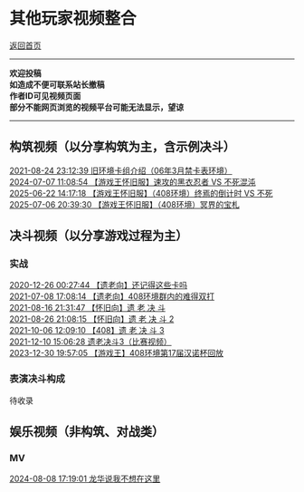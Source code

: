 # 其他玩家视频整合

[返回首页](../../index.html)  

---

**欢迎投稿**  
**如造成不便可联系站长撤稿**  
**作者ID可见视频页面**  
**部分不能网页浏览的视频平台可能无法显示，望谅**

---

## 构筑视频（以分享构筑为主，含示例决斗）

[2021-08-24 23:12:39 旧环境卡组介绍（06年3月禁卡表环境）](https://www.bilibili.com/video/BV1Ny4y1G7kw/)  
[2024-07-07 11:08:54 【游戏王怀旧服】速攻的黑衣忍者 VS 不死混沌](https://www.bilibili.com/video/BV1RYhUeYEe6/)  
[2025-06-22 14:17:18 【游戏王怀旧服】（408环境）终焉的倒计时 VS 不死](https://www.bilibili.com/video/BV1vqNXziEYR/)  
[2025-07-06 20:39:30 【游戏王怀旧服】（408环境）冥界的宝札](https://www.bilibili.com/video/BV19J3izvEqK/)  

## 决斗视频（以分享游戏过程为主）

### 实战

[2020-12-26 00:27:44 【遗老向】还记得这些卡吗](https://www.bilibili.com/video/BV1BK4y1V7gA/)  
[2021-07-08 17:08:14 【遗老向】408环境群内的难得双打](https://www.bilibili.com/video/BV1dv411J789/)  
[2021-08-16 21:31:47 【怀旧向】遗 老 决 斗](https://www.bilibili.com/video/BV1Uo4y1U7TX/)  
[2021-08-26 21:08:15 【怀旧向】遗 老 决 斗 2](https://www.bilibili.com/video/BV13Q4y117rw/)  
[2021-10-06 12:09:10 【408】遗 老 决 斗 3](https://www.bilibili.com/video/BV1s34y1U7nJ/)  
[2021-12-10 15:06:28 遗老决斗3（比赛视频）](https://www.bilibili.com/video/BV1QL41177PW/)  
[2023-12-30 19:57:05 【游戏王】408环境第17届汉诺杯回放](https://www.bilibili.com/video/BV1aC4y1N7mK/)  

### 表演决斗构成

待收录

## 娱乐视频（非构筑、对战类）

### MV

[2024-08-08 17:19:01 龙华说我不想在这里](https://www.bilibili.com/video/BV1VvY4e6EH3/)  